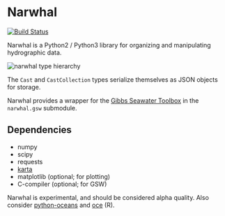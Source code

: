# Narwhal

[![Build Status](https://travis-ci.org/njwilson23/narwhal.svg?branch=master)](https://travis-ci.org/njwilson23/narwhal)

Narwhal is a Python2 / Python3 library for organizing and manipulating hydrographic data.

![narwhal type hierarchy](https://rawgit.com/njwilson23/narwhal/test-readme/classmap.svg)

The `Cast` and `CastCollection` types serialize themselves as JSON objects for
storage.

Narwhal provides a wrapper for the
[Gibbs Seawater Toolbox](http://www.teos-10.org/pubs/gsw/html/gsw_contents.html)
in the `narwhal.gsw` submodule.

## Dependencies
- numpy
- scipy
- requests
- [karta](https://github.com/njwilson23/karta)
- matplotlib (optional; for plotting)
- C-compiler (optional; for GSW)

Narwhal is experimental, and should be considered alpha quality. Also consider
[python-oceans](https://github.com/ocefpaf/python-oceans) and
[oce](https://github.com/dankelley/oce) (R).


